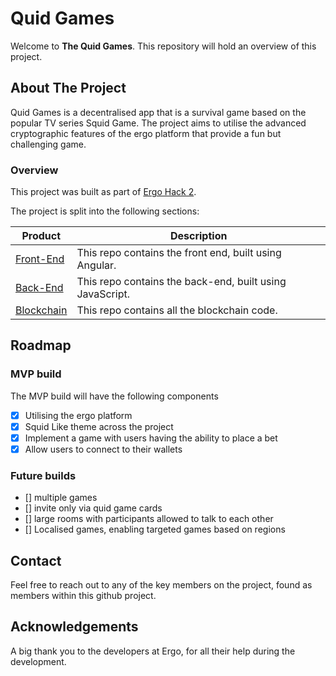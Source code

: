 # Quid Games

Welcome to **The Quid Games**. This repository will hold an overview of this project.

## About The Project

Quid Games is a decentralised app that is a survival game based on the popular TV series Squid Game. The project aims to utilise the advanced cryptographic features of the ergo platform that provide a fun but challenging game.

### Overview 

This project was built as part of [Ergo Hack 2](https://ergohack.io/). 

The project is split into the following sections:

| Product      | Description |
| ------------ | ----------- |
| [Front-End](https://github.com/hypo10use/web)    | This repo contains the front end, built using Angular. |
| [Back-End](https://github.com/hypo10use/backend-node)     | This repo contains the back-end, built using JavaScript. |
| [Blockchain](https://github.com/hypo10use/blockchain)   | This repo contains all the blockchain code. |

## Roadmap
### MVP build
The MVP build will have the following components
- [x] Utilising the ergo platform
- [x] Squid Like theme across the project
- [x] Implement a game with users having the ability to place a bet
- [x] Allow users to connect to their wallets

### Future builds
- [] multiple games
- [] invite only via quid game cards
- [] large rooms with participants allowed to talk to each other
- [] Localised games, enabling targeted games based on regions

## Contact

Feel free to reach out to any of the key members on the project, found as members within this github project.

## Acknowledgements 

A big thank you to the developers at Ergo, for all their help during the development. 
